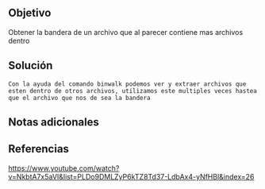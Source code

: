 ## Objetivo
Obtener la bandera de un archivo que al parecer contiene mas archivos dentro
## Solución
```
Con la ayuda del comando binwalk podemos ver y extraer archivos que esten dentro de otros archivos, utilizamos este multiples veces hastea que el archivo que nos de sea la bandera
```
## Notas adicionales
## Referencias
https://www.youtube.com/watch?v=NkbtA7x5aVI&list=PLDo9DMLZyP6kTZ8Td37-LdbAx4-yNfHBl&index=26
